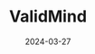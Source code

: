 ---  
layout: startup_page  
title: "ValidMind"  
id: "validmind.com"  
permalink: "/validmindvalidmind.com03272024/"  
website: "https://validmind.com/"  
funding_round: "Seed"  
funding_amount: "$8.1M"  
investors: "Point72 Ventures, Third Prime, New York Life Ventures, AI Fund, Notion Capital, FJ Labs, Angel Invest, Gaingels"  
about: "ValidMind provides an AI risk management and governance solution for financial institutions. It automates model documentation and validation, ensuring regulatory compliance and increasing the speed and efficiency of model risk management (MRM) processes. This helps financial organizations deploy AI-backed solutions with trust and transparency."  
markets: "Fintech, AI, IT Services and IT Consulting"  
hq: "Palo Alto, California, United States"  
founded_year: "2022"  
linkedin: "https://www.linkedin.com/company/validmind"  
twitter: "https://twitter.com/valid_mind"  
instagram: ""  
facebook: ""  
crunchbase: "https://www.crunchbase.com/organization/validmind"  
pitchbook: "https://pitchbook.com/profiles/company/499940-11"  

date_display: "27-Mar-2024"  
date: "2024-03-27"

# SEO Optimization  
meta_title: "ValidMind - Seed Funding ($8.1M)"  
meta_description: "ValidMind, ValidMind provides an AI risk management and governance solution for financial institutions. It automates model documentation and validation, ensuring..."  
meta_keywords: "ValidMind, Fintech, AI, IT Services and IT Consulting, Seed funding"  
canonical_url: "https://startup.projectstartups.com/validmindvalidmind.com03272024/"  
---